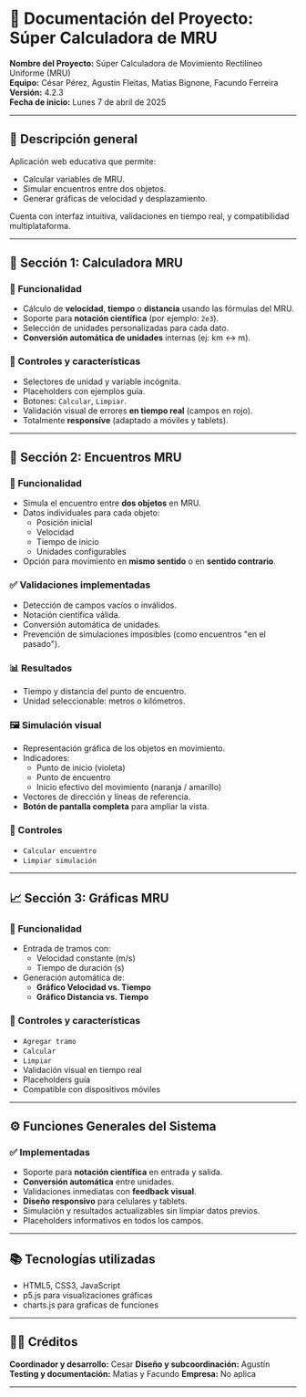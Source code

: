 # 📘 Documentación del Proyecto: Súper Calculadora de MRU

**Nombre del Proyecto:** Súper Calculadora de Movimiento Rectilíneo Uniforme (MRU)  
**Equipo:** César Pérez, Agustin Fleitas, Matias Bignone, Facundo Ferreira
**Versión:** 4.2.3  
**Fecha de inicio:** Lunes 7 de abril de 2025 

---

## 📌 Descripción general

Aplicación web educativa que permite:
- Calcular variables de MRU.
- Simular encuentros entre dos objetos.
- Generar gráficas de velocidad y desplazamiento.

Cuenta con interfaz intuitiva, validaciones en tiempo real, y compatibilidad multiplataforma.

---

## 🧮 Sección 1: Calculadora MRU

### 📝 Funcionalidad
- Cálculo de **velocidad**, **tiempo** o **distancia** usando las fórmulas del MRU.
- Soporte para **notación científica** (por ejemplo: `2e3`).
- Selección de unidades personalizadas para cada dato.
- **Conversión automática de unidades** internas (ej: km ↔ m).

### 🧰 Controles y características
- Selectores de unidad y variable incógnita.
- Placeholders con ejemplos guía.
- Botones: `Calcular`, `Limpiar`.
- Validación visual de errores **en tiempo real** (campos en rojo).
- Totalmente **responsive** (adaptado a móviles y tablets).

---

## 🚦 Sección 2: Encuentros MRU

### 📝 Funcionalidad
- Simula el encuentro entre **dos objetos** en MRU.
- Datos individuales para cada objeto:
  - Posición inicial
  - Velocidad
  - Tiempo de inicio
  - Unidades configurables
- Opción para movimiento en **mismo sentido** o en **sentido contrario**.

### ✅ Validaciones implementadas
- Detección de campos vacíos o inválidos.
- Notación científica válida.
- Conversión automática de unidades.
- Prevención de simulaciones imposibles (como encuentros "en el pasado").

### 📊 Resultados
- Tiempo y distancia del punto de encuentro.
- Unidad seleccionable: metros o kilómetros.

### 🖼️ Simulación visual
- Representación gráfica de los objetos en movimiento.
- Indicadores:
  - Punto de inicio (violeta)
  - Punto de encuentro
  - Inicio efectivo del movimiento (naranja / amarillo)
- Vectores de dirección y líneas de referencia.
- **Botón de pantalla completa** para ampliar la vista.

### 🧰 Controles
- `Calcular encuentro`
- `Limpiar simulación`

---

## 📈 Sección 3: Gráficas MRU

### 📝 Funcionalidad
- Entrada de tramos con:
  - Velocidad constante (m/s)
  - Tiempo de duración (s)
- Generación automática de:
  - **Gráfico Velocidad vs. Tiempo**
  - **Gráfico Distancia vs. Tiempo**

### 🧰 Controles y características
- `Agregar tramo`
- `Calcular`
- `Limpiar`
- Validación visual en tiempo real
- Placeholders guía
- Compatible con dispositivos móviles

---

## ⚙️ Funciones Generales del Sistema

### ✅ Implementadas
- Soporte para **notación científica** en entrada y salida.
- **Conversión automática** entre unidades.
- Validaciones inmediatas con **feedback visual**.
- **Diseño responsivo** para celulares y tablets.
- Simulación y resultados actualizables sin limpiar datos previos.
- Placeholders informativos en todos los campos.

---

## 📚 Tecnologías utilizadas

- HTML5, CSS3, JavaScript
- p5.js para visualizaciones gráficas
- charts.js para graficas de funciones

---

## 🧑‍💻 Créditos

**Coordinador y desarrollo:** Cesar 
**Diseño y subcoordinación:** Agustín  
**Testing y documentación:** Matias y Facundo
**Empresa:** No aplica

---


